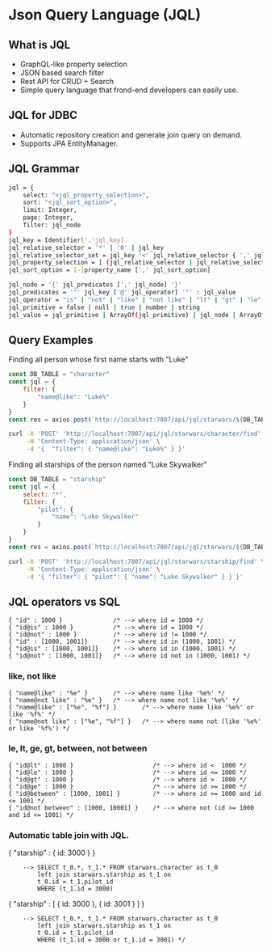 # Json Query Language (JQL)

## What is JQL
* GraphQL-like property selection
* JSON based search filter
* Rest API for CRUD + Search  
* Simple query language that frond-end developers can easily use.

## JQL for JDBC
* Automatic repository creation and generate join query on demand.
* Supports JPA EntityManager.


## JQL Grammar
```sh
jql = {
    select: "<jql_property_selection>",
    sort: "<jql_sort_option>",
    limit: Integer,
    page: Integer,
    filter: jql_node
}
jql_key = Identifier['.'jql_key]
jql_relative_selector = '*' | '0' | jql_key
jql_relative_selector_set = jql_key '<' jql_relative_selector { ',' jql_relative_selector } '>'
jql_property_selection = [ (jql_relative_selector | jql_relative_selector_set) [',' jql_property_selection ] ]  
jql_sort_option = [-]property_name [',' jql_sort_option]

jql_node = '{' jql_predicates [',' jql_node] '}'
jql_predicates = '"' jql_key ['@' jql_operator] '"' : jql_value
jql_operator = "is" | "not" | "like" | "not like" | "lt" | "gt" | "le" | "ge" | "between" | "not between"
jql_primitive = false | null | true | number | string
jql_value = jql_primitive | ArrayOf(jql_primitive) | jql_node | ArrayOf(jql_node)  
```


## Query Examples
Finding all person whose first name starts with "Luke" 
```js
const DB_TABLE = "character"
const jql = {
    filter: {
        "name@like": "Luke%"
    }
}
const res = axios.post(`http://localhost:7007/api/jql/starwars/${DB_TABLE}/find`, jql)
```
```sh
curl -X 'POST' 'http://localhost:7007/api/jql/starwars/character/find' \
     -H 'Content-Type: application/json' \
     -d '{  "filter": { "name@like": "Luke%" } }'
```

Finding all starships of the person named "Luke Skywalker"
```js
const DB_TABLE = "starship"
const jql = {
    select: "*",
    filter: {
        "pilot": {
            "name": "Luke Skywalker"
        }
    }
}
const res = axios.post(`http://localhost:7007/api/jql/starwars/${DB_TABLE}/find`, jql)
```
```sh
curl -X 'POST' 'http://localhost:7007/api/jql/starwars/starship/find' \
     -H 'Content-Type: application/json' \
     -d '{ "filter": { "pilot": { "name": "Luke Skywalker" } } }' 
```
## JQL operators vs SQL
```
{ "id" : 1000 }              /* --> where id = 1000 */ 
{ "id@is" : 1000 }           /* --> where id = 1000 */ 
{ "id@not" : 1000 }          /* --> where id != 1000 */ 
{ "id" : [1000, 1001]}       /* --> where id in (1000, 1001) */ 
{ "id@is" : [1000, 1001]}    /* --> where id in (1000, 1001) */ 
{ "id@not" : [1000, 1001]}   /* --> where id not in (1000, 1001) */ 
```

### like, not like
```
{ "name@like" : "%e" }       /* --> where name like '%e%' */ 
{ "name@not like" : "%e" }   /* --> where name not like '%e%' */ 
{ "name@like" : ["%e", "%f"] }       /* --> where name like '%e%' or like '%f%' */ 
{ "name@not like" : ["%e", "%f"] }   /* --> where name not (like '%e%' or like '%f%') */
```

### le, lt, ge, gt, between, not between 
```
{ "id@lt" : 1000 }                      /* --> where id <  1000 */ 
{ "id@le" : 1000 }                      /* --> where id <= 1000 */ 
{ "id@gt" : 1000 }                      /* --> where id >  1000 */ 
{ "id@ge" : 1000 }                      /* --> where id >= 1000 */ 
{ "id@between" : [1000, 1001] }         /* --> where id >= 1000 and id <= 1001 */ 
{ "id@not between" : [1000, 10001] }    /* --> where not (id >= 1000 and id <= 1001) */ 
```

### Automatic table join with JQL.
{ "starship" : { id: 3000 } } 
```
    --> SELECT t_0.*, t_1.* FROM starwars.character as t_0
        left join starwars.starship as t_1 on
        t_0.id = t_1.pilot_id
        WHERE (t_1.id = 3000)
```

{ "starship" : [ { id: 3000 }, { id: 3001 } ] }           
```
    --> SELECT t_0.*, t_1.* FROM starwars.character as t_0
        left join starwars.starship as t_1 on
        t_0.id = t_1.pilot_id
        WHERE (t_1.id = 3000 or t_1.id = 3001) */
```


